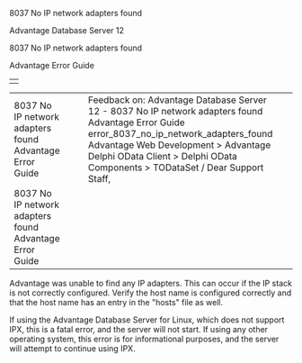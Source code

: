 8037 No IP network adapters found




Advantage Database Server 12  

8037 No IP network adapters found

Advantage Error Guide

|  |
| --- |
|  |

|  |  |  |  |  |
| --- | --- | --- | --- | --- |
| 8037 No IP network adapters found  Advantage Error Guide |  |  | Feedback on: Advantage Database Server 12 - 8037 No IP network adapters found Advantage Error Guide error\_8037\_no\_ip\_network\_adapters\_found Advantage Web Development > Advantage Delphi OData Client > Delphi OData Components > TODataSet / Dear Support Staff, |  |
| 8037 No IP network adapters found  Advantage Error Guide |  |  |  |  |

Advantage was unable to find any IP adapters. This can occur if the IP stack is not correctly configured. Verify the host name is configured correctly and that the host name has an entry in the "hosts" file as well.

If using the Advantage Database Server for Linux, which does not support IPX, this is a fatal error, and the server will not start. If using any other operating system, this error is for informational purposes, and the server will attempt to continue using IPX.